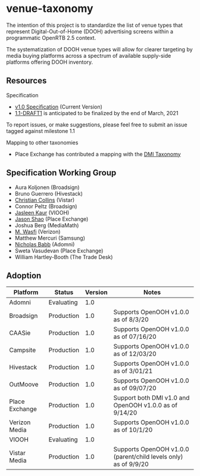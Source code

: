 # venue-taxonomy

The intention of this project is to standardize the list of venue types that represent
Digital-Out-of-Home (DOOH) advertising screens within a programmatic OpenRTB 2.5 context.

The systematization of DOOH venue types will allow for clearer targeting by media buying
platforms across a spectrum of available supply-side platforms offering DOOH inventory.

## Resources

Specification

* [v1.0 Specification](./specification-1.0.md) (Current Version)
* [1.1-DRAFT1](./specification-1.1-draft1.md) is anticipated to be finalized by the end of March, 2021

To report issues, or make suggestions, please feel free to submit an issue tagged against milestone 1.1

Mapping to other taxonomies

* Place Exchange has contributed a mapping with the [DMI Taxonomy](./DMI%20DOOH%20ID%20Mapping.csv)

## Specification Working Group

* Aura Koljonen (Broadsign)
* Bruno Guerrero (Hivestack)
* [Christian Collins](https://github.com/christiancollins11) (Vistar)
* Connor Peltz (Broadsign)
* [Jasleen Kaur](https://github.com/jasleenk-viooh) (VIOOH)
* [Jason Shao](https://github.com/jayshao) (Place Exchange)
* Joshua Berg (MediaMath)
* [M. Wasfi](https://github.com/mowasfi7) (Verizon)
* Matthew Mercuri (Samsung)
* [Nicholas Babb](https://github.com/ndbabb) (Adomni)
* Sweta Vasudevan (Place Exchange)
* William Hartley-Booth (The Trade Desk)

## Adoption

| Platform | Status | Version | Notes |
| ----------- | ------ | ------- | ----- |
| Adomni | Evaluating | 1.0 |  |
| Broadsign | Production | 1.0 | Supports OpenOOH v1.0.0 as of 8/3/20 |
| CAASie | Production | 1.0 | Supports OpenOOH v1.0.0 as of 07/16/20 |
| Campsite | Production | 1.0 | Supports OpenOOH v1.0.0 as of 12/03/20 |
| Hivestack | Production | 1.0 | Supports OpenOOH v1.0.0 as of 3/01/21 |
| OutMoove | Production | 1.0 | Supports OpenOOH v1.0.0 as of 09/07/20 |
| Place Exchange | Production | 1.0 | Support both DMI v1.0 and OpenOOH v1.0.0 as of 9/14/20 |
| Verizon Media | Production | 1.0 | Supports OpenOOH v1.0.0 as of 10/1/20 |
| VIOOH | Evaluating | 1.0 |  |
| Vistar Media | Production | 1.0 | Supports OpenOOH v1.0.0 (parent/child levels only) as of 9/9/20
